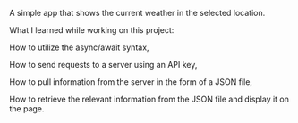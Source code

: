 A simple app that shows the current weather in the selected location.

What I learned while working on this project:

How to utilize the async/await syntax,

How to send requests to a server using an API key,

How to pull information from the server in the form of a JSON file,

How to retrieve the relevant information from the JSON file and display it on the page.
